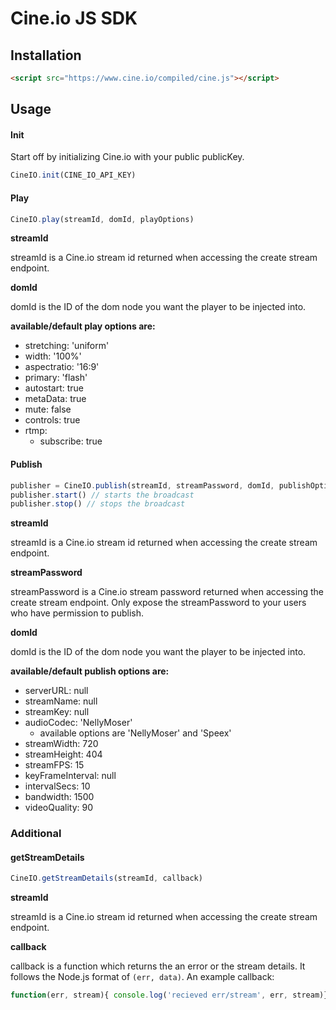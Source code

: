 # Cine.io JS SDK

## Installation

```html
<script src="https://www.cine.io/compiled/cine.js"></script>
```

## Usage

#### Init

Start off by initializing Cine.io with your public publicKey.

```javascript
CineIO.init(CINE_IO_API_KEY)
```

#### Play

```javascript
CineIO.play(streamId, domId, playOptions)
```

**streamId**

streamId is a Cine.io stream id returned when accessing the create stream endpoint.

**domId**

domId is the ID of the dom node you want the player to be injected into.

**available/default play options are:**

*  stretching: 'uniform'
*  width: '100%'
*  aspectratio: '16:9'
*  primary: 'flash'
*  autostart: true
*  metaData: true
*  mute: false
*  controls: true
*  rtmp:
   * subscribe: true

#### Publish

```javascript
publisher = CineIO.publish(streamId, streamPassword, domId, publishOptions)
publisher.start() // starts the broadcast
publisher.stop() // stops the broadcast
```

**streamId**

streamId is a Cine.io stream id returned when accessing the create stream endpoint.

**streamPassword**

streamPassword is a Cine.io stream password returned when accessing the create stream endpoint. Only expose the streamPassword to your users who have permission to publish.

**domId**

domId is the ID of the dom node you want the player to be injected into.

**available/default publish options are:**


*  serverURL: null
*  streamName: null
*  streamKey: null
*  audioCodec: 'NellyMoser'
   * available options are 'NellyMoser' and 'Speex'
*  streamWidth: 720
*  streamHeight: 404
*  streamFPS: 15
*  keyFrameInterval: null
*  intervalSecs: 10
*  bandwidth: 1500
*  videoQuality: 90

### Additional

#### getStreamDetails

```javascript
CineIO.getStreamDetails(streamId, callback)
```

**streamId**

streamId is a Cine.io stream id returned when accessing the create stream endpoint.

**callback**

callback is a function which returns the an error or the stream details. It follows the Node.js format of `(err, data)`. An example callback:
```javascript
function(err, stream){ console.log('recieved err/stream', err, stream)}
```
